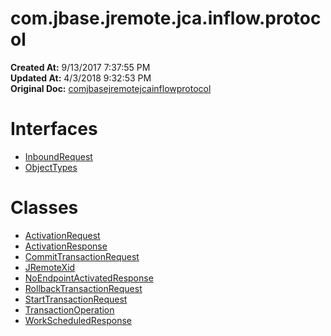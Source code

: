 # com.jbase.jremote.jca.inflow.protocol

**Created At:** 9/13/2017 7:37:55 PM  
**Updated At:** 4/3/2018 9:32:53 PM  
**Original Doc:** [comjbasejremotejcainflowprotocol](https://docs.jbase.com/39719-archive/comjbasejremotejcainflowprotocol)  


# Interfaces

- [InboundRequest](./../../jremote/jca/inflow/protocol/inboundrequest-%28jremote-api%29 "interface in com.jbase.jremote.jca.inflow.protocol")
- [ObjectTypes](./../../jremote/jca/inflow/protocol/objecttypes-%28jremote---api%29 "interface in com.jbase.jremote.jca.inflow.protocol")




# Classes

- [ActivationRequest](./../../jremote/jca/inflow/protocol/activationrequest-%28jremote-api%29 "class in com.jbase.jremote.jca.inflow.protocol")
- [ActivationResponse](com_jbase_jremote_jca_inflow_protocol_ActivationResponse "class in com.jbase.jremote.jca.inflow.protocol")
- [CommitTransactionRequest](299724-committransactionrequest-jremote-api "class in com.jbase.jremote.jca.inflow.protocol")
- [JRemoteXid](./../../jremote/jca/inflow/protocol/jremotexid-%28jremote---api%29 "class in com.jbase.jremote.jca.inflow.protocol")
- [NoEndpointActivatedResponse](com_jbase_jremote_jca_inflow_protocol_NoEndpointActivatedResponse "class in com.jbase.jremote.jca.inflow.protocol")
- [RollbackTransactionRequest](rollbacktransactionrequestjremote-api "class in com.jbase.jremote.jca.inflow.protocol")
- [StartTransactionRequest](./../../jremote/jca/inflow/protocol/starttransactionrequest-%28jremote-api%29 "class in com.jbase.jremote.jca.inflow.protocol")
- [TransactionOperation](./../../jremote/jca/inflow/protocol/transactionoperation-%28jremote-api%29 "class in com.jbase.jremote.jca.inflow.protocol")
- [WorkScheduledResponse](./../../jremote/jca/inflow/protocol/workscheduledresponse-%28jremote-api%29 "class in com.jbase.jremote.jca.inflow.protocol")

